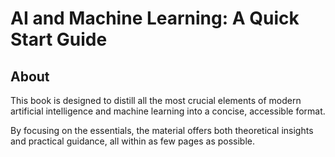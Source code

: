 
# AI and Machine Learning: A Quick Start Guide


## About

This book is designed to distill all the most crucial elements of modern artificial intelligence and machine learning into a concise, accessible format.

By focusing on the essentials, the material offers both theoretical insights and practical guidance, all within as few pages as possible. 
